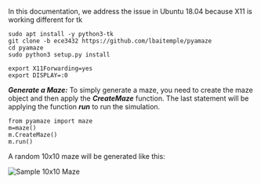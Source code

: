 In this documentation, we address the issue in Ubuntu 18.04 because X11 is working different for tk


```
sudo apt install -y python3-tk
git clone -b ece3432 https://github.com/lbaitemple/pyamaze
cd pyamaze
sudo python3 setup.py install

```

```
export X11Forwarding=yes 
export DISPLAY=:0
```
***Generate a Maze:***
To simply generate a maze, you need to create the maze object and then apply the ***CreateMaze*** function. The last statement will be applying the function ***run*** to run the simulation.
```
from pyamaze import maze
m=maze()
m.CreateMaze()
m.run()
```

A random 10x10 maze will be generated like this:


![Sample 10x10 Maze](https://github.com/MAN1986/pyamaze/blob/main/Picture1.png)
